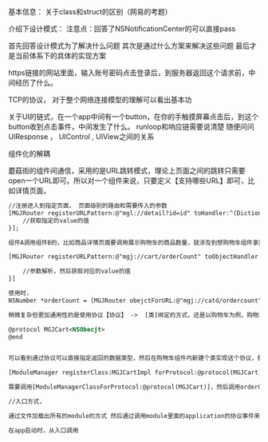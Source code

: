 

基本信息：
关于class和struct的区别（网易的考题）


介绍下设计模式：
注意点：回答了NSNotificationCenter的可以直接pass

首先回答设计模式为了解决什么问题
其次是通过什么方案来解决这些问题
最后才是当前体系下的具体的实现方案


https链接的网站里面，输入账号密码点击登录后，到服务器返回这个请求前，中间经历了什么。

TCP的协议，
对于整个网络连接模型的理解可以看出基本功


关于UI的链式，在一个app中间有一个button，在你的手触摸屏幕点击后，到这个button收到点击事件，中间发生了什么。
runloop和响应链需要说清楚
随便问问UIResponse ， UIControl , UIView之间的关系


组件化的解耦

蘑菇街的组件间通信，采用的是URL跳转模式，理论上页面之间的跳转只需要open一个URL即可。所以对一个组件来说，只要定义【支持哪些URL】即可，比如详情页面，

``` xml
//注册进入到指定页面， 页面级别的路由和需要传入的参数
[MGJRouter registerURLPattern:@"mgl://detail?id=id" toHandler:^(Dictionary *routerParam) {
	//获取指定的value的值
}];

组件A调用组件B的，比如商品详情页面要调用展示购物车的商品数量，就涉及到想购物车组件拿数据

[MGJRouter registerURLPattern:@"mgj://cart/orderCount" toObjectHandler:^id(NSDictionary *routerParamters) {

	//参数解析，然后获取对应的value的值
}]

使用时，
NSNumber *orderCount = [MGJRouter obejctForURL:@"mgj://catd/ordercount"]就这样，可以获取购物车里面的商品数量。

稍微复杂但更加通用性的是使用协议【协议】 ->  [类]绑定的方式，还是以购物车为例，购物车组件可以提供一个协议protocol

@protocol MGJCart<NSObecjt>
@end


可以看到通过协议可以直接指定返回的数据类型，然后在购物车组件内新建个类实现这个协议，假设这个类名MGJCartImpl ,接着就可以把它与协议关联起来。

[ModuleManager registerClass:MGJCartImpl forProtocol:@protocol(MGJCart)];

需要调用[ModuleManagerClassForProtocol:@protocol(MGJCart)]，然后调用orderCount的就可以了。

//入口方式，

通过文件加载出所有的module的方式 然后通过调用module里面的application的协议事件来实现module的需要进行初始化的的事件，

在app启动时，从入口调用

```
